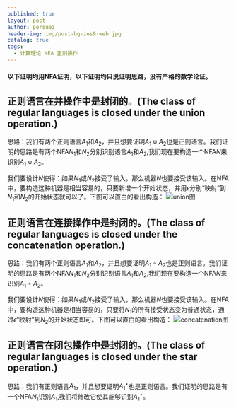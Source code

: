 ```yaml
---
published: true
layout: post
author: persuez
header-img: img/post-bg-ios9-web.jpg
catalog: true
tags:
  - 计算理论 NFA 正则操作
---
```

#### 以下证明均用NFA证明，以下证明均只说证明思路，没有严格的数学论证。

## 正则语言在并操作中是封闭的。(The class of regular languages is closed under the union operation.)
思路：我们有两个正则语言$A_1$和$A_2$，并且想要证明$A_1 \cup A_2$也是正则语言。我们证明的思路是有两个NFA$N_1$和$N_2$分别识别语言$A_1$和$A_2$,我们现在要构造一个NFA$N$来识别$A_1 \cup A_2$。

我们要设计$N$使得：如果$N_1$或$N_2$接受了输入，那么机器$N$也要接受该输入。在NFA中，要构造这种机器是相当容易的，只要新增一个开始状态，并用$\epsilon$分别“映射”到$N_1$和$N_2$的开始状态就可以了。下图可以直白的看出构造：
![union图](https://ws1.sinaimg.cn/large/006aPatNgy1fs3v8cg8htj30kd0dtgml.jpg)

## 正则语言在连接操作中是封闭的。(The class of regular languages is closed under the concatenation operation.)
思路：我们有两个正则语言$A_1$和$A_2$，并且想要证明$A_1 \circ A_2$也是正则语言。我们证明的思路是有两个NFA$N_1$和$N_2$分别识别语言$A_1$和$A_2$,我们现在要构造一个NFA$N$来识别$A_1 \circ A_2$。

我们要设计$N$使得：如果$N_1$或$N_2$接受了输入，那么机器$N$也要接受该输入。在NFA中，要构造这种机器是相当容易的，只要将$N_1$的所有接受状态变为普通状态，通过$\epsilon$“映射”到$N_2$的开始状态即可。下图可以直白的看出构造：
![concatenation图](https://ws1.sinaimg.cn/large/006aPatNgy1fs3vseebjkj30iz0cq3zb.jpg)

## 正则语言在闭包操作中是封闭的。(The class of regular languages is closed under the star operation.)
思路：我们有正则语言$A_1$，并且想要证明$A_1^\star$也是正则语言。我们证明的思路是有一个NFA$N_1$识别$A_1$,我们将修改它使其能够识别$A_1^\star$。
